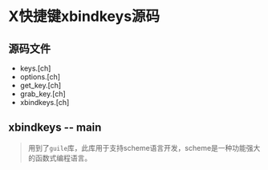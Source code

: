 # X快捷键xbindkeys源码

## 源码文件

- keys.[ch]
- options.[ch]
- get\_key.[ch]
- grab\_key.[ch]
- xbindkeys.[ch]

## xbindkeys -- main

> 用到了`guile`库，此库用于支持scheme语言开发，scheme是一种功能强大的函数式编程语言。
